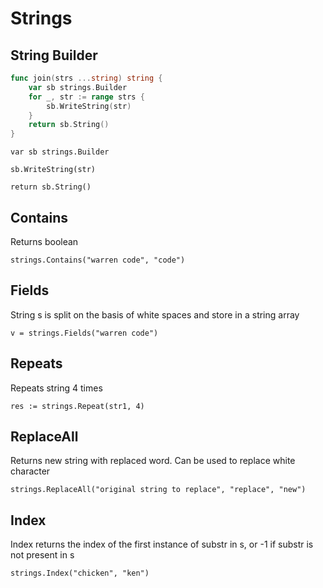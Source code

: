 # Strings

## String Builder
```go
func join(strs ...string) string {
	var sb strings.Builder
	for _, str := range strs {
		sb.WriteString(str)
	}
	return sb.String()
}
```
```
var sb strings.Builder
```
```
sb.WriteString(str)
```
```
return sb.String()
```
## Contains
Returns boolean
```
strings.Contains("warren code", "code")
```
## Fields
String s is split on the basis of white spaces and store in a string array
```
v = strings.Fields("warren code")
```
## Repeats
Repeats string 4 times
```
res := strings.Repeat(str1, 4)
```
## ReplaceAll
Returns new string with replaced word. Can be used to replace white character
```
strings.ReplaceAll("original string to replace", "replace", "new")
```
## Index
Index returns the index of the first instance of substr in s, or -1 if substr is not present in s
```
strings.Index("chicken", "ken")
```



